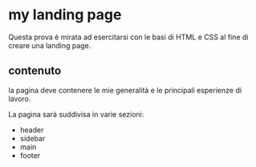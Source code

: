 # my landing page

Questa prova è mirata ad esercitarsi con le basi di HTML e CSS al fine di creare una landing page.

## contenuto

la pagina deve contenere le mie generalità e le principali esperienze di lavoro.

La pagina sarà suddivisa in varie sezioni:

- header
- sidebar
- main
- footer